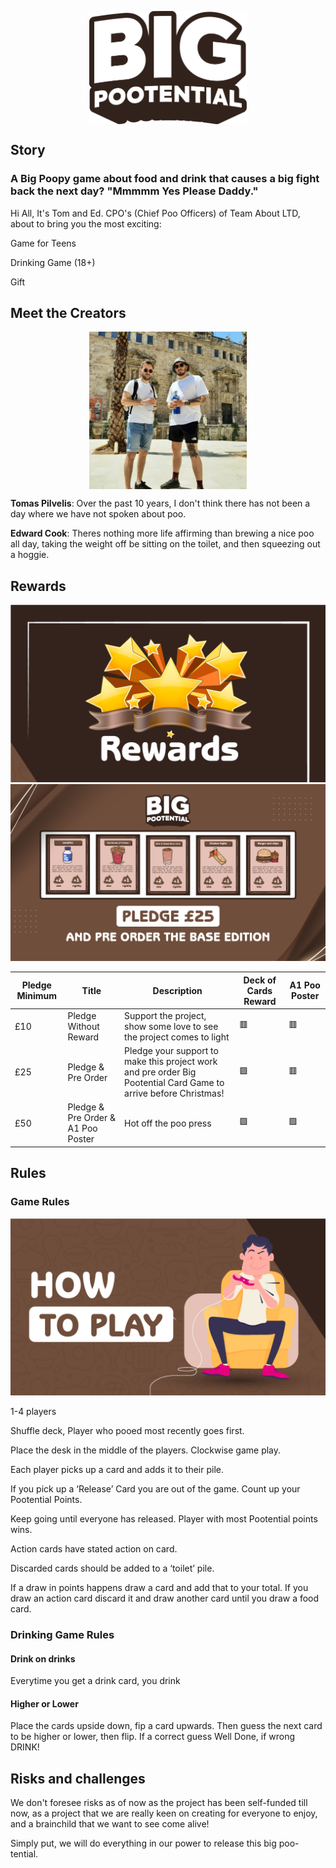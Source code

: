 <p align=center>
<img src="Logo/final.png" style="display:block;width:50%;">
</p>

## Story

### A Big Poopy game about food and drink that causes a big fight back the next day? "Mmmmm Yes Please Daddy."



Hi All, It's Tom and Ed. CPO's (Chief Poo Officers) of Team About LTD, about to bring you the most exciting:

Game for Teens

Drinking Game (18+)

Gift

## Meet the Creators
<p align=center>
<img src="TeamAboutCollaborators.jpeg" style="display:block;width:50%;">
</p>

<b>Tomas Pilvelis</b>: Over the past 10 years, I don't think there has not been a day where we have not spoken about poo.

<b>Edward Cook</b>: Theres nothing more life affirming than brewing a nice poo all day, taking the weight off be sitting on the toilet, and then squeezing out a hoggie.


## Rewards

![](marketing/draft-1/Post-2.2(kickstarter)_Folder/Post-2.2(kickstarter).png)
![](marketing/draft-1/Post-4.1(kickstarter)_Folder/Post-4.1(kickstarter).png)

| Pledge Minimum | Title | Description | Deck of Cards Reward | A1 Poo Poster |
| --- | --- | --- | --- | --- |
| £10 | Pledge Without Reward | Support the project, show some love to see the project comes to light | 🟥 | 🟥 |
| £25 | Pledge & Pre Order | Pledge your support to make this project work and pre order Big Pootential Card Game to arrive before Christmas! | 🟩 | 🟥 |
| £50 | Pledge & Pre Order & A1 Poo Poster | Hot off the poo press | 🟩 | 🟩 |

## Rules

### Game Rules

![](marketing/draft-1/Post-2.1(kickstarter)_Folder/Post-2.1(kickstarter).png)

1-4 players

Shuffle deck, Player who pooed most recently goes first.

Place the desk in the middle of the players. Clockwise game play.

Each player picks up a card and adds it to their pile.

If you pick up a ‘Release’ Card you are out of the game. Count up your Pootential Points.

Keep going until everyone has released. Player with most Pootential points wins.

Action cards have stated action on card.

Discarded cards should be added to a ‘toilet’ pile.

If a draw in points happens draw a card and add that to your total. If you draw an action card discard it and draw another card until you draw a food card.

### Drinking Game Rules

#### Drink on drinks

Everytime you get a drink card, you drink

#### Higher or Lower

Place the cards upside down, fip a card upwards. Then guess the next card to be higher or lower, then flip. If a correct guess Well Done, if wrong DRINK!

## Risks and challenges

We don't foresee risks as of now as the project has been self-funded till now, as a project that we are really keen on creating for everyone to enjoy, and a brainchild that we want to see come alive!

Simply put, we will do everything in our power to release this big poo-tential.

